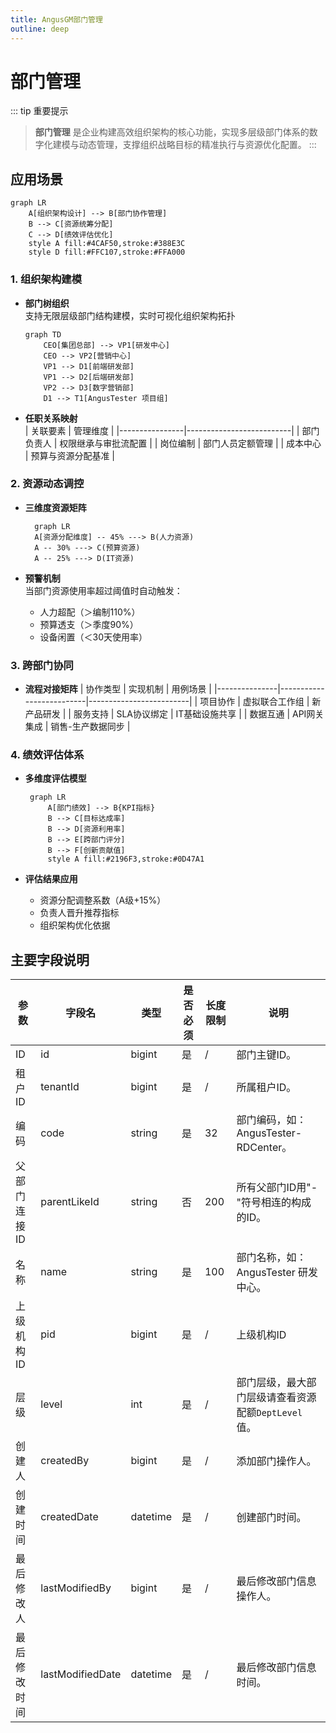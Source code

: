 ```yaml
---
title: AngusGM部门管理
outline: deep
---
```


# 部门管理

::: tip 重要提示
> **部门管理** 是企业构建高效组织架构的核心功能，实现多层级部门体系的数字化建模与动态管理，支撑组织战略目标的精准执行与资源优化配置。
:::

## 应用场景

```mermaid
graph LR
    A[组织架构设计] --> B[部门协作管理]
    B --> C[资源统筹分配]
    C --> D[绩效评估优化]
    style A fill:#4CAF50,stroke:#388E3C
    style D fill:#FFC107,stroke:#FFA000
```

### 1. 组织架构建模
- **部门树组织**  
  支持无限层级部门结构建模，实时可视化组织架构拓扑
   ```mermaid
   graph TD
       CEO[集团总部] --> VP1[研发中心]
       CEO --> VP2[营销中心]
       VP1 --> D1[前端研发部]
       VP1 --> D2[后端研发部]
       VP2 --> D3[数字营销部]
       D1 --> T1[AngusTester 项目组]
   ```

- **任职关系映射**  
  | 关联要素        | 管理维度                 |
  |----------------|--------------------------|
  | 部门负责人      | 权限继承与审批流配置      |
  | 岗位编制        | 部门人员定额管理          |
  | 成本中心        | 预算与资源分配基准        |

### 2. 资源动态调控
- **三维度资源矩阵**
  ```mermaid
    graph LR
    A[资源分配维度] -- 45% ---> B(人力资源)
    A -- 30% ---> C(预算资源)
    A -- 25% ---> D(IT资源)
   ```

- **预警机制**  
  当部门资源使用率超过阈值时自动触发：
    - 人力超配（＞编制110%）
    - 预算透支（＞季度90%）
    - 设备闲置（＜30天使用率）

### 3. 跨部门协同
- **流程对接矩阵**
  | 协作类型       | 实现机制                 | 用例场景                |
  |---------------|--------------------------|-------------------------|
  | 项目协作       | 虚拟联合工作组           | 新产品研发              |
  | 服务支持       | SLA协议绑定             | IT基础设施共享          |
  | 数据互通       | API网关集成             | 销售-生产数据同步       |

### 4. 绩效评估体系
- **多维度评估模型**
  ```mermaid
   graph LR
       A[部门绩效] --> B{KPI指标}
       B --> C[目标达成率]
       B --> D[资源利用率]
       B --> E[跨部门评分]
       B --> F[创新贡献值]
       style A fill:#2196F3,stroke:#0D47A1
   ```

- **评估结果应用**
    - 资源分配调整系数（A级+15%）
    - 负责人晋升推荐指标
    - 组织架构优化依据

## 主要字段说明

| 参数      | 字段名           | 类型     | 是否必须 | 长度限制 | 说明                              |
|---------|------------------|----------|----------|----------|---------------------------------|
| ID      | id              | bigint   | 是       | /        | 部门主键ID。                         |
| 租户ID    | tenantId        | bigint   | 是       | /        | 所属租户ID。                         |
| 编码      | code            | string   | 是       | 32       | 部门编码，如：AngusTester-RDCenter。    |
| 父部门连接ID | parentLikeId    | string   | 否       | 200      | 所有父部门ID用"-"符号相连的构成的ID。          |
| 名称      | name            | string   | 是       | 100      | 部门名称，如：AngusTester 研发中心。        |
| 上级机构ID  | pid             | bigint   | 是       | /        | 上级机构ID                          |
| 层级      | level           | int      | 是       | /        | 部门层级，最大部门层级请查看资源配额`DeptLevel`值。 |
| 创建人     | createdBy       | bigint   | 是       | /        | 添加部门操作人。                        |
| 创建时间    | createdDate     | datetime | 是       | /        | 创建部门时间。                         |
| 最后修改人   | lastModifiedBy  | bigint   | 是       | /        | 最后修改部门信息操作人。                    |
| 最后修改时间  | lastModifiedDate| datetime | 是       | /        | 最后修改部门信息时间。                     |

